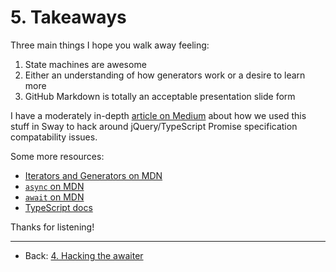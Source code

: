 # 5. Takeaways

Three main things I hope you walk away feeling:

1. State machines are awesome
2. Either an understanding of how generators work or a desire to learn more
3. GitHub Markdown is totally an acceptable presentation slide form

I have a moderately in-depth [article on Medium](https://medium.com/@joshuakgoldberg/hacking-typescripts-async-await-awaiter-for-jquery-2-s-promises-60612e293c4b) about how we used this stuff in Sway to hack around jQuery/TypeScript Promise specification compatability issues.

Some more resources:
* [Iterators and Generators on MDN](https://developer.mozilla.org/en-US/docs/Web/JavaScript/Guide/Iterators_and_Generators)
* [`async` on MDN](https://developer.mozilla.org/en-US/docs/Web/JavaScript/Reference/Statements/async_function)
* [`await` on MDN](https://developer.mozilla.org/en-US/docs/Web/JavaScript/Reference/Operators/await)
* [TypeScript docs](http://www.typescriptlang.org/docs/)

Thanks for listening!

---

* Back: [4. Hacking the awaiter](./4.%20Hacking%20the%20awaiter.md)
